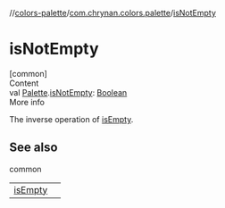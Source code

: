 //[colors-palette](../../index.md)/[com.chrynan.colors.palette](index.md)/[isNotEmpty](is-not-empty.md)



# isNotEmpty  
[common]  
Content  
val [Palette](-palette/index.md).[isNotEmpty](is-not-empty.md): [Boolean](https://kotlinlang.org/api/latest/jvm/stdlib/kotlin/-boolean/index.html)  
More info  


The inverse operation of [isEmpty](https://kotlinlang.org/api/latest/jvm/stdlib/kotlin.collections/index.html).



## See also  
  
common  
  
| | |
|---|---|
| <a name="com.chrynan.colors.palette//isNotEmpty/com.chrynan.colors.palette.Palette#/PointingToDeclaration/"></a>[isEmpty](https://kotlinlang.org/api/latest/jvm/stdlib/kotlin.collections/index.html)| <a name="com.chrynan.colors.palette//isNotEmpty/com.chrynan.colors.palette.Palette#/PointingToDeclaration/"></a>|
  
  



